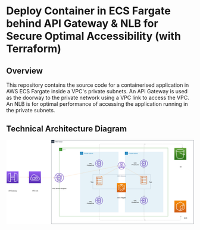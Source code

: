 # Deploy Container in ECS Fargate behind API Gateway & NLB for Secure Optimal Accessibility (with Terraform)
## Overview
This repository contains the source code for a containerised application in AWS ECS Fargate inside a VPC's private subnets. An API Gateway is used as the doorway to the private network using a VPC link to access the VPC. An NLB is for optimal performance of accessing the application running in the private subnets.


## Technical Architecture Diagram
![Alt text](./api-gateway-vpclink-ecs-fargate.png?raw=true "Technical Architecture Diagram")